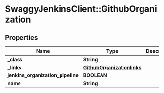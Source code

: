 # SwaggyJenkinsClient::GithubOrganization

## Properties
Name | Type | Description | Notes
------------ | ------------- | ------------- | -------------
**_class** | **String** |  | [optional] 
**_links** | [**GithubOrganizationlinks**](GithubOrganizationlinks.md) |  | [optional] 
**jenkins_organization_pipeline** | **BOOLEAN** |  | [optional] 
**name** | **String** |  | [optional] 


